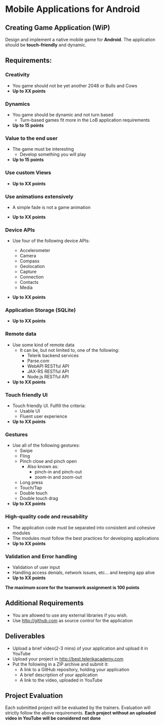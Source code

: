 # Mobile Applications for Android
##  Creating Game Application (WiP)

Design and implement a native mobile game for **Android**. The application should be **touch-friendly** and dynamic.

##  Requirements:

### Creativity

- You game should not be yet another 2048 or Bulls and Cows
- **Up to XX points**

### Dynamics

- You game should  be dynamic and not turn based
  - Turn-based games fit more in the LoB application requirements
- **Up to 15 points**

### Value to the end user

- The game must be interesting
  - Develop something you will play
- **Up to 15 points**

### Use custom Views

- **Up to XX points**

### Use animations extensively

- A simple fade is not a game animation

- **Up to XX points**

### Device APIs

- Use four of the following device APIs:
  - Accelerometer
  - Camera
  - Compass
  - Geolocation
  - Capture
  - Connection
  - Contacts
  - Media

- **Up to XX points**

### Application Storage (SQLite)

- **Up to XX points**

### Remote data

- Use some kind of remote data
  - It can be, but not limited to, one of the following:
    - Telerik backend services
    - Parse.com
    - WebAPI RESTful API
    - JAX-RS RESTful API
    - Node.js RESTful API
- **Up to XX points**

### Touch friendly UI

- Touch friendly UI. Fulfill the criteria:
  - Usable UI
  - Fluent user experience
- **Up to XX points**

### Gestures

- Use all of the following gestures:
  - Swipe
  - Fling
  - Pinch close and pinch open
    - Also known as:
      - pinch-in and pinch-out
      - zoom-in and zoom-out
  - Long press
  - Touch/Tap
  - Double touch
  - Double touch drag
- **Up to XX points**

### High-quality code and reusability
- The application code must be separated into consistent and cohesive modules
- The modules must follow the best practices for developing applications
- **Up to XX points**

### Validation and Error handling
- Validation of user input
- Handling access denials, network issues, etc... and keeping app alive
- **Up to XX points**

**The maximum score for the teamwork assignment is 100 points**

##  Additional Requirements
- You are allowed to use any external libraries if you wish.
- Use http://github.com as source control for the application

##  Deliverables
- Upload a brief video(2-3 mins) of your application and upload it in YouTube
- Upload your project in http://best.telerikacademy.com
- Put the following in a ZIP archive and submit it:
  - A link to a GitHub repository, holding your application
  - A brief description of your application
  - A link to the video, uploaded in YouTube

##  Project Evaluation
Each submitted project will be evaluated by the trainers. Evaluation will strictly follow the above requirements.
**Each project without an uploaded video in YouTube will be considered not done**
